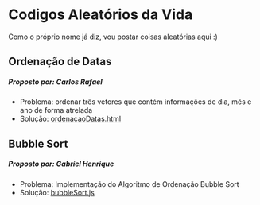# Codigos Aleatórios da Vida

Como o próprio nome já diz, vou postar coisas aleatórias aqui :)

## Ordenação de Datas
##### Proposto por: Carlos Rafael
- Problema: ordenar três vetores que contém informações de dia, mês e ano de forma atrelada
- Solução: [ordenacaoDatas.html](ordenacaoDatas.html)

## Bubble Sort
##### Proposto por: Gabriel Henrique
- Problema: Implementação do Algoritmo de Ordenação Bubble Sort
- Solução: [bubbleSort.js](bubbleSort.js)

